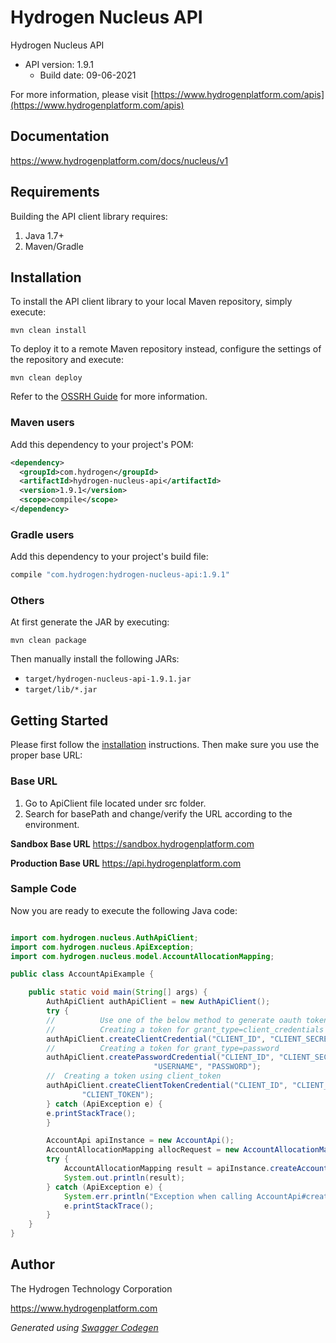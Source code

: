 # Hydrogen Nucleus API

Hydrogen Nucleus API
- API version: 1.9.1
  - Build date: 09-06-2021

For more information, please visit [https://www.hydrogenplatform.com/apis](https://www.hydrogenplatform.com/apis)

## Documentation

https://www.hydrogenplatform.com/docs/nucleus/v1

## Requirements

Building the API client library requires:
1. Java 1.7+
2. Maven/Gradle

## Installation

To install the API client library to your local Maven repository, simply execute:

```shell
mvn clean install
```

To deploy it to a remote Maven repository instead, configure the settings of the repository and execute:

```shell
mvn clean deploy
```

Refer to the [OSSRH Guide](http://central.sonatype.org/pages/ossrh-guide.html) for more information.

### Maven users

Add this dependency to your project's POM:

```xml
<dependency>
  <groupId>com.hydrogen</groupId>
  <artifactId>hydrogen-nucleus-api</artifactId>
  <version>1.9.1</version>
  <scope>compile</scope>
</dependency>
```

### Gradle users

Add this dependency to your project's build file:

```groovy
compile "com.hydrogen:hydrogen-nucleus-api:1.9.1"
```

### Others

At first generate the JAR by executing:

```shell
mvn clean package
```

Then manually install the following JARs:

* `target/hydrogen-nucleus-api-1.9.1.jar`
* `target/lib/*.jar`

## Getting Started

Please first follow the [installation](#installation) instructions. Then make sure you use the proper base URL:

### Base URL
1. Go to ApiClient file located under src folder.
2. Search for basePath and change/verify the URL according to the environment.

**Sandbox Base URL**
https://sandbox.hydrogenplatform.com

**Production Base URL**
https://api.hydrogenplatform.com

### Sample Code
Now you are ready to execute the following Java code:

```java

import com.hydrogen.nucleus.AuthApiClient;
import com.hydrogen.nucleus.ApiException;
import com.hydrogen.nucleus.model.AccountAllocationMapping;

public class AccountApiExample {

    public static void main(String[] args) {
        AuthApiClient authApiClient = new AuthApiClient();
        try {
        //          Use one of the below method to generate oauth token        
        //          Creating a token for grant_type=client_credentials            
        authApiClient.createClientCredential("CLIENT_ID", "CLIENT_SECRET");
        //          Creating a token for grant_type=password
        authApiClient.createPasswordCredential("CLIENT_ID", "CLIENT_SECRET",
                                "USERNAME", "PASSWORD");     
        //  Creating a token using client_token
        authApiClient.createClientTokenCredential("CLIENT_ID", "CLIENT_SECRET",
                "CLIENT_TOKEN");      
        } catch (ApiException e) {
        e.printStackTrace();
        }

        AccountApi apiInstance = new AccountApi();
        AccountAllocationMapping allocRequest = new AccountAllocationMapping(); // AccountAllocationMapping | allocRequest
        try {
            AccountAllocationMapping result = apiInstance.createAccountAllocationMappingUsingPost(allocRequest);
            System.out.println(result);
        } catch (ApiException e) {
            System.err.println("Exception when calling AccountApi#createAccountAllocationMappingUsingPost");
            e.printStackTrace();
        }
    }
}

```

## Author
The Hydrogen Technology Corporation

https://www.hydrogenplatform.com

*Generated using [Swagger Codegen](https://github.com/swagger-api/swagger-codegen)*
